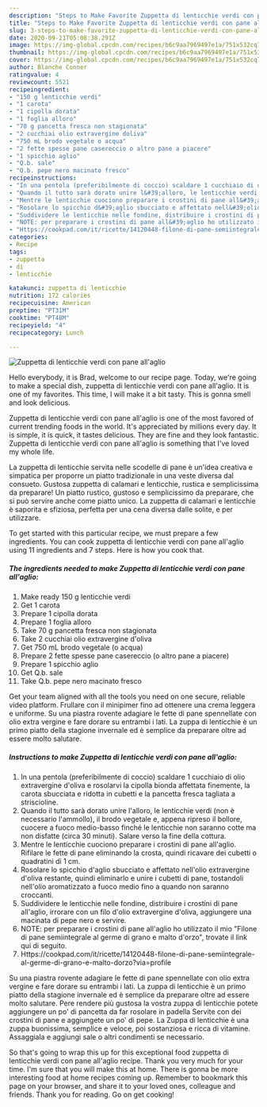 ```yaml
---
description: "Steps to Make Favorite Zuppetta di lenticchie verdi con pane all&amp;#39;aglio"
title: "Steps to Make Favorite Zuppetta di lenticchie verdi con pane all&amp;#39;aglio"
slug: 3-steps-to-make-favorite-zuppetta-di-lenticchie-verdi-con-pane-all-and-39-aglio
date: 2020-09-21T05:08:38.291Z
image: https://img-global.cpcdn.com/recipes/b6c9aa7969497e1a/751x532cq70/zuppetta-di-lenticchie-verdi-con-pane-allaglio-recipe-main-photo.jpg
thumbnail: https://img-global.cpcdn.com/recipes/b6c9aa7969497e1a/751x532cq70/zuppetta-di-lenticchie-verdi-con-pane-allaglio-recipe-main-photo.jpg
cover: https://img-global.cpcdn.com/recipes/b6c9aa7969497e1a/751x532cq70/zuppetta-di-lenticchie-verdi-con-pane-allaglio-recipe-main-photo.jpg
author: Blanche Conner
ratingvalue: 4
reviewcount: 5521
recipeingredient:
- "150 g lenticchie verdi"
- "1 carota"
- "1 cipolla dorata"
- "1 foglia alloro"
- "70 g pancetta fresca non stagionata"
- "2 cucchiai olio extravergine doliva"
- "750 mL brodo vegetale o acqua"
- "2 fette spesse pane casereccio o altro pane a piacere"
- "1 spicchio aglio"
- "Q.b. sale"
- "Q.b. pepe nero macinato fresco"
recipeinstructions:
- "In una pentola (preferibilmente di coccio) scaldare 1 cucchiaio di olio extravergine d&#39;oliva e rosolarvi la cipolla bionda affettata finemente, la carota sbucciata e ridotta in cubetti e la pancetta fresca tagliata a striscioline."
- "Quando il tutto sarà dorato unire l&#39;alloro, le lenticchie verdi (non è necessario l&#39;ammollo), il brodo vegetale e, appena ripreso il bollore, cuocere a fuoco medio-basso finché le lenticchie non saranno cotte ma non disfatte (circa 30 minuti). Salare verso la fine della cottura."
- "Mentre le lenticchie cuociono preparare i crostini di pane all&#39;aglio. Rifilare le fette di pane eliminando la crosta, quindi ricavare dei cubetti o quadratini di 1 cm."
- "Rosolare lo spicchio d&#39;aglio sbucciato e affettato nell&#39;olio extravergine d&#39;oliva restante, quindi eliminarlo e unire i cubetti di pane, tostandoli nell&#39;olio aromatizzato a fuoco medio fino a quando non saranno croccanti."
- "Suddividere le lenticchie nelle fondine, distribuire i crostini di pane all&#39;aglio, irrorare con un filo d&#39;olio extravergine d&#39;oliva, aggiungere una macinata di pepe nero e servire."
- "NOTE: per preparare i crostini di pane all&#39;aglio ho utilizzato il mio &#34;Filone di pane semiintegrale al germe di grano e malto d&#39;orzo&#34;, trovate il link qui di seguito."
- "Https://cookpad.com/it/ricette/14120448-filone-di-pane-semiintegrale-al-germe-di-grano-e-malto-dorzo?via=profile"
categories:
- Recipe
tags:
- zuppetta
- di
- lenticchie

katakunci: zuppetta di lenticchie 
nutrition: 172 calories
recipecuisine: American
preptime: "PT31M"
cooktime: "PT48M"
recipeyield: "4"
recipecategory: Lunch

---
```



![Zuppetta di lenticchie verdi con pane all&#39;aglio](https://img-global.cpcdn.com/recipes/b6c9aa7969497e1a/751x532cq70/zuppetta-di-lenticchie-verdi-con-pane-allaglio-recipe-main-photo.jpg)

Hello everybody, it is Brad, welcome to our recipe page. Today, we're going to make a special dish, zuppetta di lenticchie verdi con pane all&#39;aglio. It is one of my favorites. This time, I will make it a bit tasty. This is gonna smell and look delicious.

Zuppetta di lenticchie verdi con pane all&#39;aglio is one of the most favored of current trending foods in the world. It's appreciated by millions every day. It is simple, it is quick, it tastes delicious. They are fine and they look fantastic. Zuppetta di lenticchie verdi con pane all&#39;aglio is something that I've loved my whole life.

La zuppetta di lenticchie servita nelle scodelle di pane è un&#39;idea creativa e simpatica per proporre un piatto tradizionale in una veste diversa dal consueto. Gustosa zuppetta di calamari e lenticchie, rustica e semplicissima da preparare! Un piatto rustico, gustoso e semplicissimo da preparare, che si può servire anche come piatto unico. La zuppetta di calamari e lenticchie è saporita e sfiziosa, perfetta per una cena diversa dalle solite, e per utilizzare.


To get started with this particular recipe, we must prepare a few ingredients. You can cook zuppetta di lenticchie verdi con pane all&#39;aglio using 11 ingredients and 7 steps. Here is how you cook that.

<!--inarticleads1-->

##### The ingredients needed to make Zuppetta di lenticchie verdi con pane all&#39;aglio:

1. Make ready 150 g lenticchie verdi
1. Get 1 carota
1. Prepare 1 cipolla dorata
1. Prepare 1 foglia alloro
1. Take 70 g pancetta fresca non stagionata
1. Take 2 cucchiai olio extravergine d&#39;oliva
1. Get 750 mL brodo vegetale (o acqua)
1. Prepare 2 fette spesse pane casereccio (o altro pane a piacere)
1. Prepare 1 spicchio aglio
1. Get Q.b. sale
1. Take Q.b. pepe nero macinato fresco


Get your team aligned with all the tools you need on one secure, reliable video platform. Frullare con il minipimer fino ad ottenere una crema leggera e uniforme. Su una piastra rovente adagiare le fette di pane spennellate con olio extra vergine e fare dorare su entrambi i lati. La zuppa di lenticchie è un primo piatto della stagione invernale ed è semplice da preparare oltre ad essere molto salutare. 

<!--inarticleads2-->

##### Instructions to make Zuppetta di lenticchie verdi con pane all&#39;aglio:

1. In una pentola (preferibilmente di coccio) scaldare 1 cucchiaio di olio extravergine d&#39;oliva e rosolarvi la cipolla bionda affettata finemente, la carota sbucciata e ridotta in cubetti e la pancetta fresca tagliata a striscioline.
1. Quando il tutto sarà dorato unire l&#39;alloro, le lenticchie verdi (non è necessario l&#39;ammollo), il brodo vegetale e, appena ripreso il bollore, cuocere a fuoco medio-basso finché le lenticchie non saranno cotte ma non disfatte (circa 30 minuti). Salare verso la fine della cottura.
1. Mentre le lenticchie cuociono preparare i crostini di pane all&#39;aglio. Rifilare le fette di pane eliminando la crosta, quindi ricavare dei cubetti o quadratini di 1 cm.
1. Rosolare lo spicchio d&#39;aglio sbucciato e affettato nell&#39;olio extravergine d&#39;oliva restante, quindi eliminarlo e unire i cubetti di pane, tostandoli nell&#39;olio aromatizzato a fuoco medio fino a quando non saranno croccanti.
1. Suddividere le lenticchie nelle fondine, distribuire i crostini di pane all&#39;aglio, irrorare con un filo d&#39;olio extravergine d&#39;oliva, aggiungere una macinata di pepe nero e servire.
1. NOTE: per preparare i crostini di pane all&#39;aglio ho utilizzato il mio &#34;Filone di pane semiintegrale al germe di grano e malto d&#39;orzo&#34;, trovate il link qui di seguito.
1. Https://cookpad.com/it/ricette/14120448-filone-di-pane-semiintegrale-al-germe-di-grano-e-malto-dorzo?via=profile


Su una piastra rovente adagiare le fette di pane spennellate con olio extra vergine e fare dorare su entrambi i lati. La zuppa di lenticchie è un primo piatto della stagione invernale ed è semplice da preparare oltre ad essere molto salutare. Pere rendere più gustosa la vostra zuppa di lenticchie potete aggiungere un po&#39; di pancetta da far rosolare in padella Servite con dei crostini di pane e aggiungete un po&#39; di pepe. La Zuppa di lenticchie è una zuppa buonissima, semplice e veloce, poi sostanziosa e ricca di vitamine. Assaggiala e aggiungi sale o altri condimenti se necessario. 

So that's going to wrap this up for this exceptional food zuppetta di lenticchie verdi con pane all&#39;aglio recipe. Thank you very much for your time. I'm sure that you will make this at home. There is gonna be more interesting food at home recipes coming up. Remember to bookmark this page on your browser, and share it to your loved ones, colleague and friends. Thank you for reading. Go on get cooking!
